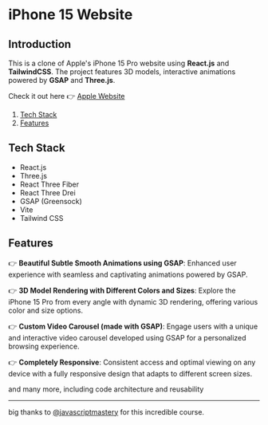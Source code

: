 # iPhone 15 Website 
## <a name="introduction">Introduction</a>
This is a clone of Apple's iPhone 15 Pro website using **React.js** and **TailwindCSS**. The project features 3D models, interactive animations powered by **GSAP** and **Three.js**. 

Check it out here 👉 [Apple Website](https://mashakrot.github.io/apple_website/)

1. [Tech Stack](#tech-stack)
2. [Features](#features)
   
## <a name="tech-stack">Tech Stack</a>

- React.js
- Three.js
- React Three Fiber
- React Three Drei
- GSAP (Greensock)
- Vite
- Tailwind CSS

## <a name="features">Features</a>

👉 **Beautiful Subtle Smooth Animations using GSAP**: Enhanced user experience with seamless and captivating animations powered by GSAP.

👉 **3D Model Rendering with Different Colors and Sizes**: Explore the iPhone 15 Pro from every angle with dynamic 3D rendering, offering various color and size options.

👉 **Custom Video Carousel (made with GSAP)**: Engage users with a unique and interactive video carousel developed using GSAP for a personalized browsing experience.

👉 **Completely Responsive**: Consistent access and optimal viewing on any device with a fully responsive design that adapts to different screen sizes.

and many more, including code architecture and reusability 

------
big thanks to [@javascriptmastery](https://www.youtube.com/@javascriptmastery) for this incredible course.
